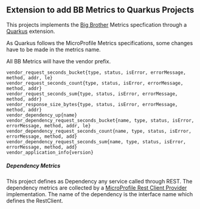 ## Extension to add BB Metrics to Quarkus Projects

This projects implements the [Big Brother](https://github.com/labbsr0x/big-brother) Metrics specfication through a [Quarkus](quarkus.io/) extension.

As Quarkus follows the MicroProfile Metrics specifications, some changes have to be made in the metrics name.

All BB Metrics will have the vendor prefix.

```
vendor_request_seconds_bucket{type, status, isError, errorMessage, method, addr, le}
vendor_request_seconds_count{type, status, isError, errorMessage, method, addr}
vendor_request_seconds_sum{type, status, isError, errorMessage, method, addr}
vendor_response_size_bytes{type, status, isError, errorMessage, method, addr}
vendor_dependency_up{name}
vendor_dependency_request_seconds_bucket{name, type, status, isError, errorMessage, method, addr, le}
vendor_dependency_request_seconds_count{name, type, status, isError, errorMessage, method, add}
vendor_dependency_request_seconds_sum{name, type, status, isError, errorMessage, method, add}
vendor_application_info{version}
```

##### Dependency Metrics

This project defines as Dependency any service called through REST. The dependency metrics are collected by a [MicroProfile Rest Client Provider](https://download.eclipse.org/microprofile/microprofile-rest-client-1.2.1/microprofile-rest-client-1.2.1.html#providers) implementation.
The name of the dependency is the interface name which defines the RestClient.